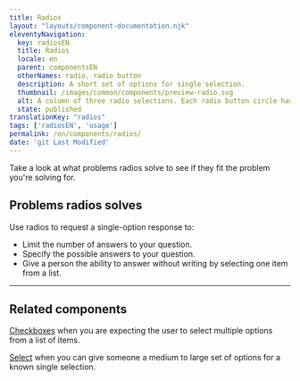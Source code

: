 ```yaml
---
title: Radios
layout: "layouts/component-documentation.njk"
eleventyNavigation:
  key: radiosEN
  title: Radios
  locale: en
  parent: componentsEN
  otherNames: radio, radio button
  description: A short set of options for single selection.
  thumbnail: /images/common/components/preview-radio.svg
  alt: A column of three radio selections. Each radio button circle has a thin grey border and white fill beside a thick grey line to represent the label. One of the three circles is selected and has a single dark grey circle inside of it.
  state: published
translationKey: "radios"
tags: ['radiosEN', 'usage']
permalink: /en/components/radios/
date: 'git Last Modified'
---
```


Take a look at what problems radios solve to see if they fit the problem you're solving for.

## Problems radios solves

Use radios to request a single-option response to:

- Limit the number of answers to your question.  
- Specify the possible answers to your question.  
- Give a person the ability to answer without writing by selecting one item from a list.

<hr/>

## Related components

<a href="{{ links.checkboxes }}">Checkboxes</a> when you are expecting the user to select multiple options from a list of items.

<a href="{{ links.select }}">Select</a> when you can give someone a medium to large set of options for a known single selection.
